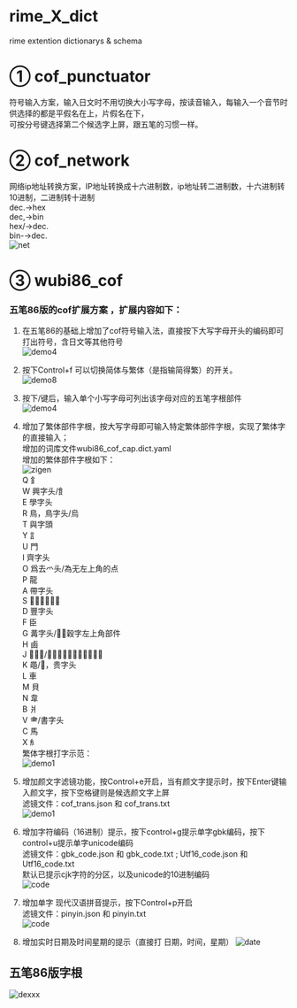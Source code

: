 # rime_X_dict
rime extention dictionarys &amp; schema

# ① cof_punctuator
符号输入方案，输入日文时不用切换大小写字母，按读音输入，每输入一个音节时供选择的都是平假名在上，片假名在下，<br>
可按分号键选择第二个候选字上屏，跟五笔的习惯一样。

# ② cof_network
网络ip地址转换方案，IP地址转换成十六进制数，ip地址转二进制数，十六进制转10进制，二进制转十进制<br>
dec.→hex <br>
dec,→bin <br>
hex/→dec. <br>
bin-→dec. <br>
![net](./pic/cof_network.gif) <br>


# ③ wubi86_cof
### 五笔86版的cof扩展方案 ，扩展内容如下：
1. 在五笔86的基础上增加了cof符号输入法，直接按下大写字母开头的编码即可打出符号，含日文等其他符号<br>
![demo4](./pic/watashi.gif) <br>

2. 按下Control+f 可以切换简体与繁体（是指输简得繁）的开关。<br>
![demo8](./pic/s2trad.gif) <br>
3. 按下/键后，输入单个小写字母可列出该字母对应的五笔字根部件<br>
![demo4](./pic/zigen.gif) <br>
4. 增加了繁体部件字根，按大写字母即可输入特定繁体部件字根，实现了繁体字的直接输入；<br>
增加的词库文件wubi86_cof_cap.dict.yaml<br>
增加的繁体部件字根如下：<br>
![zigen](./pic/zigen2.jpg) <br>
  Q		釒<br>
 W		興字头/飠<br>
 E		學字头<br>
 R		鳥，鳥字头/烏<br>
 T		與字頭<br>
 Y		訁<br>
 U		門<br>
 I		齊字头<br>
 O		爲去爫头/為无左上角的点<br>
 P		龍<br>
 A		帶字头<br>
 S		𡸸擊的左上角<br>
 D		豐字头<br>
 F		臣<br>
 G		冓字头/，穀字左上角部件<br>
 H		鹵<br>
 J		𢇇字底/肅字下面无竖，淵的右边<br>
 K		黽/𠀐，贵字头<br>
 L		車<br>
 M		貝<br>
 N		韋<br>
 B		爿<br>
 V		⺻/書字头<br>
 C		馬<br>
 X		糹<br>
  繁体字根打字示范： <br>
 ![demo1](./pic/fanzigen.gif) <br>
 
 5. 增加颜文字滤镜功能，按Control+e开启，当有颜文字提示时，按下Enter键输入颜文字，按下空格键则是候选颜文字上屏<br>
 滤镜文件：cof_trans.json 和 cof_trans.txt <br>
 ![demo1](./pic/emoji3.gif) <br>
 
 6. 增加字符编码（16进制）提示，按下control+g提示单字gbk编码，按下control+u提示单字unicode编码<br>
 滤镜文件：gbk_code.json 和 gbk_code.txt ; Utf16_code.json 和 Utf16_code.txt<br>
 默认已提示cjk字符的分区，以及unicode的10进制编码<br>
 ![code](./pic/gucode.gif)
 
 7. 增加单字 现代汉语拼音提示，按下Control+p开启<br>
 滤镜文件：pinyin.json 和 pinyin.txt <br>
![code](./pic/pinyin.gif)
 
 8. 增加实时日期及时间星期的提示（直接打 日期，时间，星期）
![date](./pic/date.gif)
 
 ## 五笔86版字根
  ![dexxx](./pic/5b86.jpg) <br>

